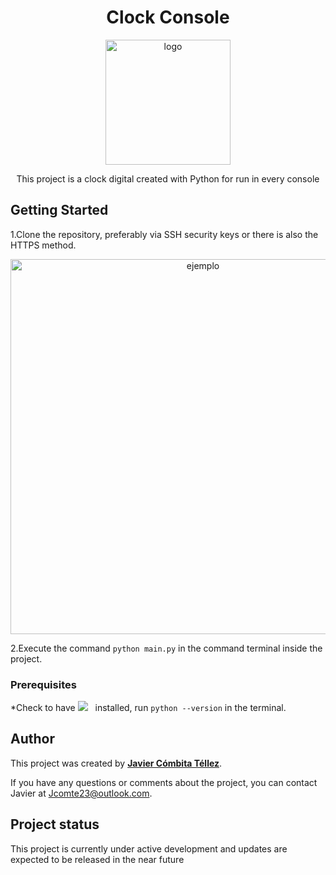 
<h1 align="center">Clock Console</h1>

<p align="center"><img src="https://www.aidoos.com/static-v4.1.0/aidoos_kb/Python.png" width="200" alt="logo"></p>

<p align="center">This project is a clock digital created with Python for run in every console</p>

## Getting Started

1.Clone the repository, preferably via SSH security keys or there is also the HTTPS method.

<p align="center"><img src="https://happygitwithr.com/img/github-https-or-ssh-url-annotated.png" width="600" alt="ejemplo"></p>

2.Execute the command ```python main.py``` in the command terminal inside the project.

### Prerequisites
*Check to have <a href="https://www.python.org/" target="_blank"><img src="https://img.shields.io/static/v1?style=for-the-badge&message=Python&color=3776AB&logo=Python&logoColor=FFFFFF&label" /></a>&nbsp;&nbsp; installed, run ```python --version``` in the terminal. 

## Author

This project was created by **[Javier Cómbita Téllez](https://github.com/jcomte23)**. 

If you have any questions or comments about the project, you can contact Javier at Jcomte23@outlook.com.

## Project status

This project is currently under active development and updates are expected to be released in the near future
